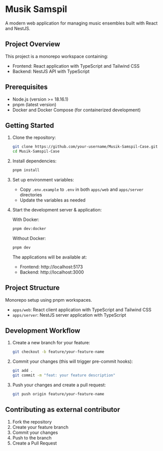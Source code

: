 # Musik Samspil

A modern web application for managing music ensembles built with React and NestJS.

## Project Overview

This project is a monorepo workspace containing:
- Frontend: React application with TypeScript and Tailwind CSS
- Backend: NestJS API with TypeScript

## Prerequisites

- Node.js (version >= 18.16.1)
- pnpm (latest version)
- Docker and Docker Compose (for containerized development)

## Getting Started

1. Clone the repository:
   ```bash
   git clone https://github.com/your-username/Musik-Samspil-Case.git
   cd Musik-Samspil-Case
   ```

2. Install dependencies:
   ```bash
   pnpm install
   ```

3. Set up environment variables:
   - Copy `.env.example` to `.env` in both `apps/web` and `apps/server` directories
   - Update the variables as needed

4. Start the development server & application:

   With Docker:
   ```bash
   pnpm dev:docker
   ```         

   Without Docker:
   ```bash
   pnpm dev
   ```

   The applications will be available at:
   - Frontend: http://localhost:5173
   - Backend: http://localhost:3000

## Project Structure

Monorepo setup using pnpm workspaces.

- `apps/web`: React client application with TypeScript and Tailwind CSS
- `apps/server`: NestJS server application with TypeScript

## Development Workflow

1. Create a new branch for your feature:
   ```bash
   git checkout -b feature/your-feature-name
   ```

2. Commit your changes (this will trigger pre-commit hooks):
   ```bash
   git add .
   git commit -m "feat: your feature description"
   ```

3. Push your changes and create a pull request:
   ```bash
   git push origin feature/your-feature-name
   ```

## Contributing as external contributor

1. Fork the repository
2. Create your feature branch
3. Commit your changes
4. Push to the branch
5. Create a Pull Request
